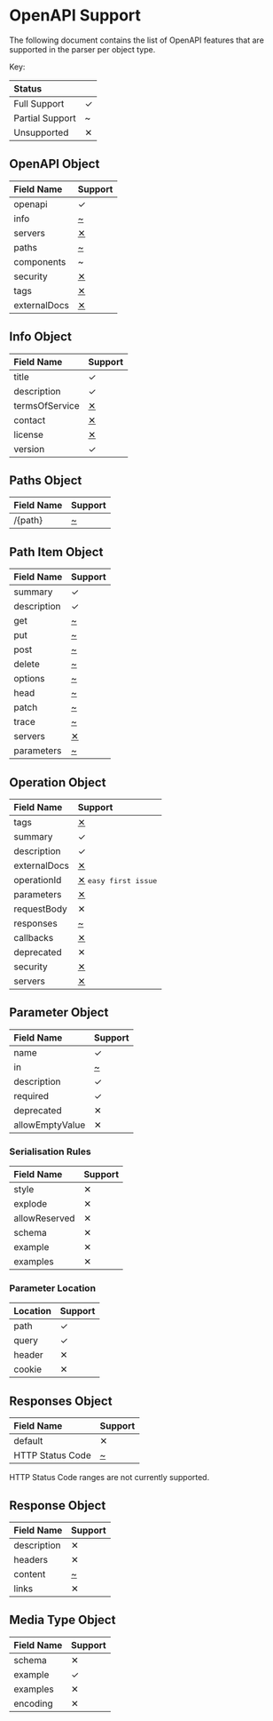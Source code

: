 # OpenAPI Support

The following document contains the list of OpenAPI features that are supported
in the parser per object type.

Key:

| Status | |
|:--|:--|
| Full Support | ✓ |
| Partial Support | ~ |
| Unsupported | ✕ |

## OpenAPI Object

| Field Name | Support |
|:--|:--|
| openapi | ✓ |
| info | [~](https://github.com/apiaryio/fury-adapter-oas3-parser/issues/30) |
| servers | [✕](https://github.com/apiaryio/fury-adapter-oas3-parser/issues/24) |
| paths | [~](#paths-object) |
| components | ~ |
| security | [✕](https://github.com/apiaryio/fury-adapter-oas3-parser/issues/25) |
| tags | [✕](https://github.com/apiaryio/fury-adapter-oas3-parser/issues/26) |
| externalDocs | [✕](https://github.com/apiaryio/fury-adapter-oas3-parser/issues/27) |

## Info Object

| Field Name | Support |
|:--|:--|
| title | ✓ |
| description | ✓ |
| termsOfService | [✕](https://github.com/apiaryio/fury-adapter-oas3-parser/issues/29) |
| contact | [✕](https://github.com/apiaryio/fury-adapter-oas3-parser/issues/30) |
| license | [✕](https://github.com/apiaryio/fury-adapter-oas3-parser/issues/31) |
| version | ✓ |

## Paths Object

| Field Name | Support |
|:--|:--|
| /{path} | [~](#path-item-object) |

## Path Item Object

| Field Name | Support |
|:--|:--|
| summary | ✓ |
| description | ✓ |
| get | [~](#operation-object) |
| put | [~](#operation-object) |
| post | [~](#operation-object) |
| delete | [~](#operation-object) |
| options | [~](#operation-object) |
| head | [~](#operation-object) |
| patch | [~](#operation-object) |
| trace | [~](#operation-object) |
| servers | [✕](https://github.com/apiaryio/fury-adapter-oas3-parser/issues/24) |
| parameters | [~](#parameter-object) |

## Operation Object

| Field Name | Support |
|:--|:--|
| tags | [✕](https://github.com/apiaryio/fury-adapter-oas3-parser/issues/26) |
| summary | ✓ |
| description | ✓ |
| externalDocs | [✕](https://github.com/apiaryio/fury-adapter-oas3-parser/issues/28) |
| operationId | [✕](https://github.com/apiaryio/fury-adapter-oas3-parser/issues/34) <kbd>easy first issue</kbd> |
| parameters | [✕](https://github.com/apiaryio/fury-adapter-oas3-parser/issues/33) |
| requestBody | ✕ |
| responses | [~](#responses-object) |
| callbacks | [✕](https://github.com/apiaryio/fury-adapter-oas3-parser/issues/36) |
| deprecated | ✕ |
| security | [✕](https://github.com/apiaryio/fury-adapter-oas3-parser/issues/25) |
| servers | [✕](https://github.com/apiaryio/fury-adapter-oas3-parser/issues/24) |

## Parameter Object

| Field Name | Support |
|:--|:--|
| name | ✓ |
| in | [~](#parameter-location) |
| description | ✓ |
| required | ✓ |
| deprecated | ✕ |
| allowEmptyValue | ✕ |

### Serialisation Rules

| Field Name | Support |
|:--|:--|
| style | ✕ |
| explode | ✕ |
| allowReserved | ✕ |
| schema | ✕ |
| example | ✕ |
| examples | ✕ |

### Parameter Location

| Location | Support |
|:--|:--|
| path | ✓ |
| query | ✓ |
| header | ✕ |
| cookie | ✕ |

## Responses Object

| Field Name | Support |
|:--|:--|
| default | ✕ |
| HTTP Status Code | [~](#response-object) |

HTTP Status Code ranges are not currently supported.

## Response Object

| Field Name | Support |
|:--|:--|
| description | ✕ |
| headers | ✕ |
| content | [~](#media-type-object) |
| links | ✕ |

## Media Type Object

| Field Name | Support |
|:--|:--|
| schema | ✕ |
| example | ✓ |
| examples | ✕ |
| encoding | ✕ |

